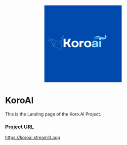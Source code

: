 <p align="center">
  <img src="attachments/koro_icon.png" alt="Project Icon" height = 250 width = 250/>
</p>

# KoroAI
This is the Landing page of the Koro.AI Project.

### Project URL
https://koroai.streamlit.app
